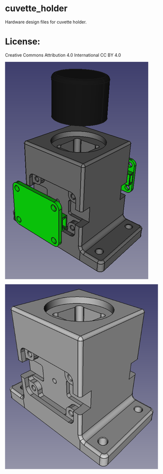 # cuvette_holder 

Hardware design files for cuvette holder. 

# License: 
Creative Commons Attribution 4.0 International CC BY 4.0

![screenshot](images/assembly_1.png)

![screenshot](images/cuvette_holder_1.png)




